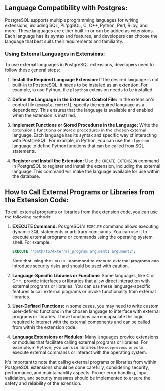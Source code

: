 ## Language Compatibility with Postgres:

PostgreSQL supports multiple programming languages for writing extensions, including SQL, PL/pgSQL, C, C++, Python, Perl, Ruby, and more. These languages are either built-in or can be added as extensions. Each language has its syntax and features, and developers can choose the language that best suits their requirements and familiarity.

### Using External Languages in Extensions:

To use external languages in PostgreSQL extensions, developers need to follow these general steps:

1.  **Install the Required Language Extension:** If the desired language is not built-in to PostgreSQL, it needs to be installed as an extension. For example, to use Python, the `plpython` extension needs to be installed.
    
2.  **Define the Language in the Extension Control File:** In the extension's control file (`example.control`), specify the required language as a dependency. This ensures that the language is available and enabled when the extension is installed.
    
3.  **Implement Functions or Stored Procedures in the Language:** Write the extension's functions or stored procedures in the chosen external language. Each language has its syntax and specific way of interacting with PostgreSQL. For example, in Python, you can use the `plpython` language to define Python functions that can be called from SQL statements.
    
4.  **Register and Install the Extension:** Use the `CREATE EXTENSION` command in PostgreSQL to register and install the extension, including the external language. This command will make the language available for use within the database.
    
## How to Call External Programs or Libraries from the Extension Code:

To call external programs or libraries from the extension code, you can use the following methods:

1.  **EXECUTE Command:** PostgreSQL's `EXECUTE` command allows executing dynamic SQL statements or arbitrary commands. You can use it to execute external programs or commands using the operating system shell. For example:
    
    ```sql
    EXECUTE '/path/to/external_program argument1 argument2';
    ```
    
    Note that using the `EXECUTE` command to execute external programs can introduce security risks and should be used with caution.
    
2.  **Language-Specific Libraries or Functions:** Some languages, like C or C++, provide interfaces or libraries that allow direct interaction with external programs or libraries. You can use these language-specific features to call external programs or invoke functionality from external libraries.
    
3.  **User-Defined Functions:** In some cases, you may need to write custom user-defined functions in the chosen language to interface with external programs or libraries. These functions can encapsulate the logic required to interact with the external components and can be called from within the extension code.
    
4.  **Language Extensions or Modules:** Many languages provide extensions or modules that facilitate calling external programs or libraries. For example, in Python, you can use libraries like `subprocess` or `os` to execute external commands or interact with the operating system.

It's important to note that calling external programs or libraries from within PostgreSQL extensions should be done carefully, considering security, performance, and maintainability aspects. Proper error handling, input validation, and security measures should be implemented to ensure the safety and reliability of the extension.
